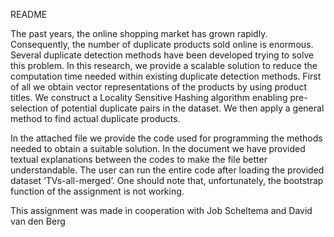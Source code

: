 README

The past years, the online shopping market has grown rapidly. Consequently, the number of duplicate products sold online is enormous. Several duplicate detection methods have been developed trying to solve this problem. In this research, we provide a scalable solution to reduce the computation time needed within existing duplicate detection methods. First of all we obtain vector representations of the products by using product titles. We construct a Locality Sensitive Hashing algorithm enabling pre-selection of potential duplicate pairs in the dataset. We then apply a general method to find actual duplicate products. 

In the attached file we provide the code used for programming the methods needed to obtain a suitable solution. In the document we have provided textual explanations between the codes to make the file better understandable. The user can run the entire code after loading the provided dataset ‘TVs-all-merged’. One should note that, unfortunately, the bootstrap function of the assignment is not working. 

This assignment was made in cooperation with Job Scheltema and David van den Berg
